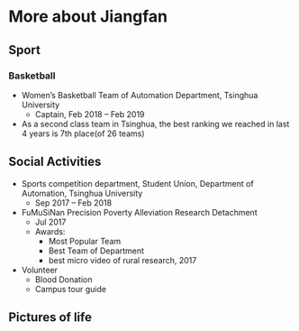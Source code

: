 # More about Jiangfan

## Sport

### Basketball

* Women’s Basketball Team of Automation Department, Tsinghua University
  * Captain, Feb 2018 – Feb 2019
* As a second class team in Tsinghua, the best ranking we reached in last 4 years is 7th place(of  26 teams)

## Social Activities

* Sports competition department, Student Union, Department of Automation, Tsinghua University
  * Sep 2017 – Feb 2018
* FuMuSiNan Precision Poverty Alleviation Research Detachment
  * Jul 2017
  * Awards:
    * Most Popular Team
    * Best Team of Department
    * best micro video of  rural research, 2017
* Volunteer
  * Blood Donation
  * Campus tour guide

## Pictures of life

